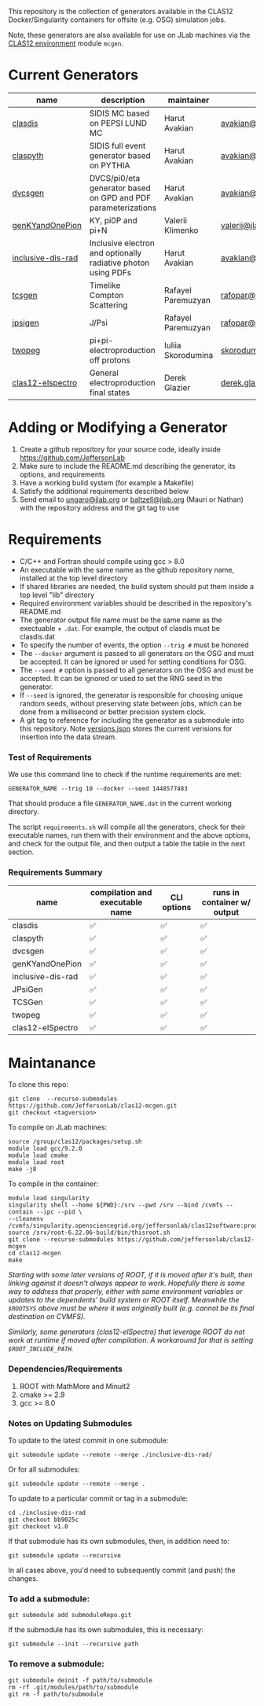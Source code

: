 This repository is the collection of generators available in the CLAS12 Docker/Singularity containers for offsite (e.g. OSG) simulation jobs.

Note, these generators are also available for use on JLab machines via the [CLAS12 environment](https://clasweb.jlab.org/wiki/index.php/CLAS12_Software_Environment_@_JLab) module `mcgen`.

# Current Generators 

name                 | description                                                    | maintainer         | email             
-------------------- | -------------------------------------------------------------- | ------------------ | ----------------- 
[clasdis]            | SIDIS MC based on PEPSI LUND MC                                | Harut Avakian      | avakian@jlab.org 
[claspyth]           | SIDIS full event generator based on PYTHIA                     | Harut Avakian      | avakian@jlab.org 
[dvcsgen]            | DVCS/pi0/eta generator based on GPD and PDF parameterizations  | Harut Avakian      | avakian@jlab.org 
[genKYandOnePion]    | KY, pi0P and pi+N                                              | Valerii Klimenko   | valerii@jlab.org  
[inclusive-dis-rad]  | Inclusive electron and optionally radiative photon using PDFs  | Harut Avakian      | avakian@jlab.org 
[tcsgen]             | Timelike Compton Scattering                                    | Rafayel Paremuzyan | rafopar@jlab.org 
[jpsigen]            | J/Psi                                                          | Rafayel Paremuzyan | rafopar@jlab.org 
[twopeg]             | pi+pi- electroproduction off protons                           | Iuliia Skorodumina | skorodum@jlab.org
[clas12-elspectro]   | General electroproduction final states                         | Derek Glazier      | derek.glazier@glasgow.ac.uk

# Adding or Modifying a Generator

1. Create a github repository for your source code, ideally inside https://github.com/JeffersonLab
2. Make sure to include the README.md describing the generator, its options, and requirements
3. Have a working build system (for example a Makefile)
4. Satisfy the additional requirements described below
5. Send email to ungaro@jlab.org or baltzell@jlab.org (Mauri or Nathan) with the repository address and the git tag to use

# Requirements

- C/C++ and Fortran should compile using gcc > 8.0
- An executable with the same name as the github repository name, installed at the top level directory
- If shared libraries are needed, the build system should put them inside a top level "lib" directory
- Required environment variables should be described in the repository's README.md
- The generator output file name must be the same name as the exectuable + `.dat`. For example, the output of clasdis must be clasdis.dat
- To specify the number of events, the option `--trig #` must be honored
- The `--docker` argument is passed to all generators on the OSG and must be accepted. It can be ignored or used for setting conditions for OSG.
- The `--seed #` option is passed to all generators on the OSG and must be accepted. It can be ignored or used to set the RNG seed in the generator.
- If `--seed` is ignored, the generator is responsible for choosing unique random seeds, without preserving state between jobs, which can be done from a millisecond or better precision system clock.
- A git tag to reference for including the generator as a submodule into this repository.  Note [versions.json](https://github.com/jeffersonlab/clas12-mcgen/versions.json) stores the current verisions for insertion into the data stream.

### Test of Requirements

We use this command line to check if the runtime requirements are met:

```
GENERATOR_NAME --trig 10 --docker --seed 1448577483
```

That should produce a file `GENERATOR_NAME.dat` in the current working directory.

The script `requirements.sh` will compile all the generators, check for their executable names, run them with their environment and the above options, and check for the output file, and then output a table the table in the next section.

### Requirements Summary

name | compilation and executable name | CLI options | runs in container w/ output
---- | ------------------------------- | --------------------- | -----------------
clasdis | :white_check_mark: | :white_check_mark: | :white_check_mark: |
claspyth | :white_check_mark: | :white_check_mark: | :white_check_mark: |
dvcsgen | :white_check_mark: | :white_check_mark: | :white_check_mark: |
genKYandOnePion | :white_check_mark: | :white_check_mark: | :white_check_mark: |
inclusive-dis-rad | :white_check_mark: | :white_check_mark: | :white_check_mark: |
JPsiGen | :white_check_mark: | :white_check_mark: | :white_check_mark: |
TCSGen | :white_check_mark: | :white_check_mark: | :white_check_mark: |
twopeg | :white_check_mark: | :white_check_mark: | :white_check_mark: |
clas12-elSpectro | :white_check_mark: | :white_check_mark: | :white_check_mark: |

# Maintanance

To clone this repo:
```
git clone  --recurse-submodules https://github.com/JeffersonLab/clas12-mcgen.git
git checkout <tagversion>
```
To compile on JLab machines:
```
source /group/clas12/packages/setup.sh
module load gcc/9.2.0
module load cmake
module load root
make -j8
```
To compile in the container:
```
module load singularity
singularity shell --home ${PWD}:/srv --pwd /srv --bind /cvmfs --contain --ipc --pid \ 
--cleanenv /cvmfs/singularity.opensciencegrid.org/jeffersonlab/clas12software:production
source /srv/root-6.22.06-build/bin/thisroot.sh
git clone --recurse-submodules https://github.com/jeffersonlab/clas12-mcgen
cd clas12-mcgen
make
```
*Starting with some later versions of ROOT, if it is moved after it's built, then linking against it doesn't always appear to work.  Hopefully there is some way to address that properly, either with some environment variables or updates to the dependents' build system or ROOT itself.  Meanwhile the `$ROOTSYS` above must be where it was originally built (e.g. cannot be its final destination on CVMFS).*

*Similarly, some generators (clas12-elSpectro) that leverage ROOT do not work at runtime if moved after compilation.  A workaround for that is setting `$ROOT_INCLUDE_PATH`.*

### Dependencies/Requirements

1. ROOT with MathMore and Minuit2
2. cmake >= 2.9
3. gcc >= 8.0

### Notes on Updating Submodules

To update to the latest commit in one submodule:
```
git submodule update --remote --merge ./inclusive-dis-rad/
```
Or for all submodules:
```
git submodule update --remote --merge .
```
To update to a particular commit or tag in a submodule:
```
cd ./inclusive-dis-rad
git checkout bb9025c
git checkout v1.0
```
If that submodule has its own submodules, then, in addition need to:
```
git submodule update --recursive
```
In all cases above, you'd need to subsequently commit (and push) the changes.

### To add a submodule:
```
git submodule add submoduleRepo.git
```
If the submodule has its own submodules, this is necessary:
```
git submodule --init --recursive path
```
### To remove a submodule:
```
git submodule deinit -f path/to/submodule
rm -rf .git/modules/path/to/submodule
git rm -f path/to/submodule
```


[clasdis]: https://github.com/jeffersonlab/clasdis 
[claspyth]: https://github.com/jeffersonlab/claspyth
[dvcsgen]: https://github.com/jeffersonlab/dvcsgen
[genKYandOnePion]: https://github.com/ValeriiKlimenko/genKYandOnePion
[inclusive-dis-rad]: https://github.com/jeffersonlab/inclusive-dis-rad
[tcsgen]: https://github.com/jeffersonlab/tcsgen
[jpsigen]: https://github.com/jeffersonlab/jpsigen
[twopeg]: https://github.com/skorodumina/twopeg
[clas12-elspectro]: https://github.com/jeffersonlab/clas12-elspectro/

